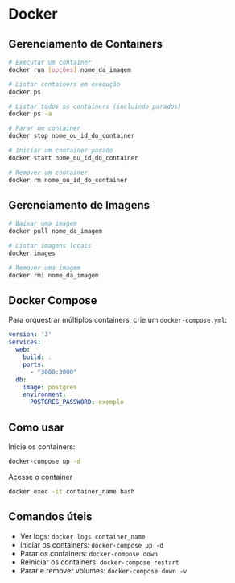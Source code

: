 # Docker

## Gerenciamento de Containers
```bash
# Executar um container
docker run [opções] nome_da_imagem

# Listar containers em execução
docker ps

# Listar todos os containers (incluindo parados)
docker ps -a

# Parar um container
docker stop nome_ou_id_do_container

# Iniciar um container parado
docker start nome_ou_id_do_container

# Remover um container
docker rm nome_ou_id_do_container
```

## Gerenciamento de Imagens

```bash
# Baixar uma imagem
docker pull nome_da_imagem

# Listar imagens locais
docker images

# Remover uma imagem
docker rmi nome_da_imagem
```

## Docker Compose

Para orquestrar múltiplos containers, crie um `docker-compose.yml`:

```yaml
version: '3'
services:
  web:
    build: .
    ports:
      - "3000:3000"
  db:
    image: postgres
    environment:
      POSTGRES_PASSWORD: exemplo
```

## Como usar

Inicie os containers:

```bash
docker-compose up -d
```

Acesse o container

```bash
docker exec -it container_name bash
```

## Comandos úteis
- Ver logs: `docker logs container_name`
- iniciar os containers: `docker-compose up -d`
- Parar os containers: `docker-compose down`
- Reiniciar os containers: `docker-compose restart`
- Parar e remover volumes: `docker-compose down -v`
